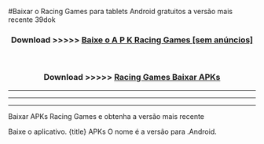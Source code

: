#Baixar o Racing Games   para tablets Android gratuitos a versão mais recente 39dok


<div align="center">
<h3>Download >>>>> <a href="https://pt-web.web.app/?pt= Racing Games ">Baixe o A P K Racing Games  [sem anúncios]</a></h3><br>

<h3>Download >>>>> <a href="https://pt-web.web.app/?pt= Racing Games ">Racing Games  Baixar APKs</a></h3>
</div>

----------------------------------------------------------

----------------------------------------------------------

----------------------------------------------------------

Baixar APKs Racing Games  e obtenha a versão mais recente

Baixe o aplicativo. {title} APKs O nome é a versão para .Android.


